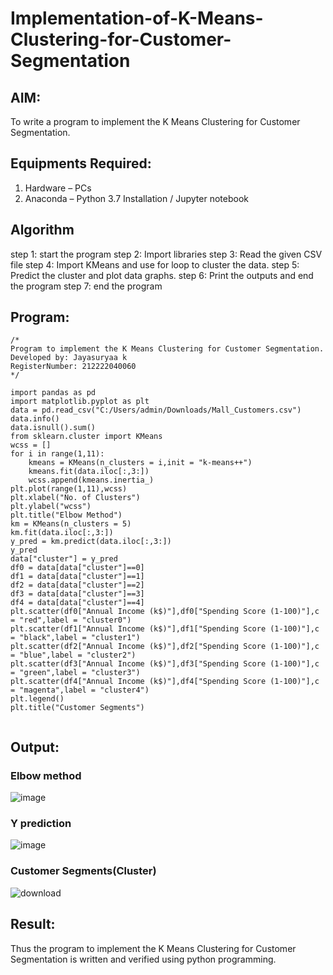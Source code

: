 # Implementation-of-K-Means-Clustering-for-Customer-Segmentation

## AIM:
To write a program to implement the K Means Clustering for Customer Segmentation.

## Equipments Required:
1. Hardware – PCs
2. Anaconda – Python 3.7 Installation / Jupyter notebook

## Algorithm
step 1: start the program
step 2: Import libraries
step 3: Read the given CSV file
step 4: Import KMeans and use for loop to cluster the data.
step 5: Predict the cluster and plot data graphs.
step 6: Print the outputs and end the program
step 7: end the program
## Program:
```
/*
Program to implement the K Means Clustering for Customer Segmentation.
Developed by: Jayasuryaa k
RegisterNumber: 212222040060
*/

import pandas as pd
import matplotlib.pyplot as plt
data = pd.read_csv("C:/Users/admin/Downloads/Mall_Customers.csv")
data.info()
data.isnull().sum()
from sklearn.cluster import KMeans
wcss = []
for i in range(1,11):
    kmeans = KMeans(n_clusters = i,init = "k-means++")
    kmeans.fit(data.iloc[:,3:])
    wcss.append(kmeans.inertia_)
plt.plot(range(1,11),wcss)
plt.xlabel("No. of Clusters")
plt.ylabel("wcss")
plt.title("Elbow Method")
km = KMeans(n_clusters = 5)
km.fit(data.iloc[:,3:])
y_pred = km.predict(data.iloc[:,3:])
y_pred
data["cluster"] = y_pred
df0 = data[data["cluster"]==0]
df1 = data[data["cluster"]==1]
df2 = data[data["cluster"]==2]
df3 = data[data["cluster"]==3]
df4 = data[data["cluster"]==4]
plt.scatter(df0["Annual Income (k$)"],df0["Spending Score (1-100)"],c = "red",label = "cluster0")
plt.scatter(df1["Annual Income (k$)"],df1["Spending Score (1-100)"],c = "black",label = "cluster1")
plt.scatter(df2["Annual Income (k$)"],df2["Spending Score (1-100)"],c = "blue",label = "cluster2")
plt.scatter(df3["Annual Income (k$)"],df3["Spending Score (1-100)"],c = "green",label = "cluster3")
plt.scatter(df4["Annual Income (k$)"],df4["Spending Score (1-100)"],c = "magenta",label = "cluster4")
plt.legend()
plt.title("Customer Segments")


```

## Output:
### Elbow method

![image](https://github.com/user-attachments/assets/54657dc0-3f85-468a-9144-74ae001aceaf)

### Y prediction

![image](https://github.com/user-attachments/assets/87ee0d8d-af2d-413a-aa1b-6177268a25d1)

### Customer Segments(Cluster)

![download](https://github.com/user-attachments/assets/51dea89f-8a41-4e98-86e9-6abf8013621b)


## Result:
Thus the program to implement the K Means Clustering for Customer Segmentation is written and verified using python programming.
